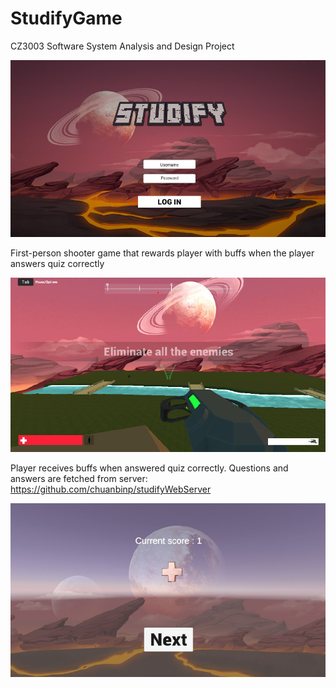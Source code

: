 # StudifyGame

CZ3003 Software System Analysis and Design Project

![alt text](https://github.com/wowweijie/StudifyGame/blob/master/screenshots/bb59f9f6-d8bd-4d27-99fe-7aaad02e55d4.jpeg?raw=true)

First-person shooter game that rewards player with buffs when the player answers quiz correctly

![alt text](https://github.com/wowweijie/StudifyGame/blob/master/screenshots/9a8b97ba-70c0-424a-a481-9d2cc5836db4.jpeg?raw=true)

Player receives buffs when answered quiz correctly. Questions and answers are fetched from server: https://github.com/chuanbinp/studifyWebServer

![alt text](https://github.com/wowweijie/StudifyGame/blob/master/screenshots/53ed42f1-484c-4cd2-b3f7-3cb022ad46c2.jpeg?raw=true)
